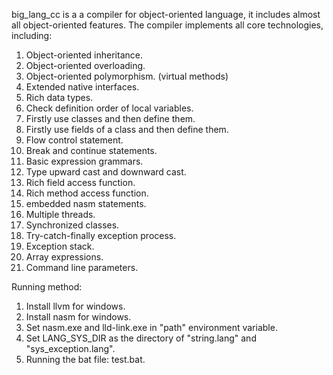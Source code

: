 big_lang_cc is a a compiler for object-oriented language, it includes almost all object-oriented features. The compiler implements all core technologies, including:
1.  Object-oriented inheritance.
2.  Object-oriented overloading.
3.  Object-oriented polymorphism. (virtual methods)
4.  Extended native interfaces.
5.  Rich data types.
6.  Check definition order of local variables.
7.  Firstly use classes and then define them.
8.  Firstly use fields of a class and then define them.
9.  Flow control statement.
10. Break and continue statements.
11. Basic expression grammars.
12. Type upward cast and downward cast.
13. Rich field access function.
14. Rich method access function.
15. embedded nasm statements.
16. Multiple threads.
17. Synchronized classes.
18. Try-catch-finally exception process.
19. Exception stack.
20. Array expressions.
21. Command line parameters.

Running method:
1. Install llvm for windows.<br>
2. Install nasm for windows.<br>
3. Set nasm.exe and lld-link.exe in "path" environment variable.<br>
4. Set LANG_SYS_DIR as the directory of "string.lang" and "sys_exception.lang".<br>
5. Running the bat file: test.bat.<br>
